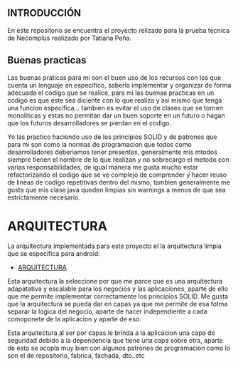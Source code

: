 

## INTRODUCCIÓN
En este repositorio se encuentra el proyecto relizado para la prueba tecnica de Necomplus realizado por Tatiana Peña.

## Buenas practicas
Las buenas praticas para mi son el buen uso de los recursos con los que cuenta un lenguaje en especifico, 
saberlo implementar y organizar de forma adecuada el codigo que se realice, para mi las buenaa practicas en
un codigo es que este sea diciente con lo que realiza y asi mismo que tenga una funcion especifica... 
tambien es evitar el uso de clases que se tornen monoliticas y estas no permitan dar un buen soporte en un
futuro o hagan que los futuros desarrolladores se pierdan en el codigo.

Yo las practico haciendo uso de los principios SOLID y de patrones que para mi son como la normas de programacion que todos 
como desarrolladores deberiamos tener presentes, generalmente mis mtodos siempre tienen el nombre de lo que 
realizan y no sobrecargo el metodo con varias responsabilidades, de igual manera me gusta mucho estar refactorizando 
el codigo que se ve complejo de comprender y hacer reuso de lineas de codigo repetitivas dentro del mismo, tambien 
generalmente me gusta que mis clase java queden limpias sin warnings a menos de que sea estrictamente necesario.


# ARQUITECTURA

La arquitectura implementada para este proyecto el la arquitectura limpia que se especifica para android:

- [ARQUITECTURA](http://codictados.com/mvp/arquitectura-limpia/)

Esta arquitectura la seleccione por que me parce que es una arquitectura adapatativa y escalable para los 
negocios y las aplicaciones, aparte de ello que me permite implementar correctamente los principios SOLID. Me gusta que la 
arquitectura se pueda dar en capas ya que me permite de esa fotma separar la logica del negocio, aparte de 
hacer independiente a cada comoponete de la aplicacion y aparte de eso.

Esta arquitectura al ser por capas le brinda a la aplicacion una capa de seguridad debido a la dependencia 
que tiene una capa sobre otra, aparte de esto   se acopla muy bien con algunos patrones de programacion 
como lo son el de repositorio, fabrica, fachada, dto..etc
